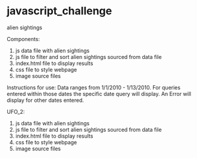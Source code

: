 # javascript_challenge
alien sightings

Components:
1) js data file with alien sightings
2) js file to filter and sort alien sightings sourced from data file
3) index.html file to display results
4) css file to style webpage
5) image source files

Instructions for use:
Data ranges from 1/1/2010 - 1/13/2010. For queries entered within those dates the specific date query will display. An Error will display for other dates entered. 

UFO_2: <Did not get the filtering to work on this portion>
1) js data file with alien sightings
2) js file to filter and sort alien sightings sourced from data file
3) index.html file to display results
4) css file to style webpage
5) image source files

